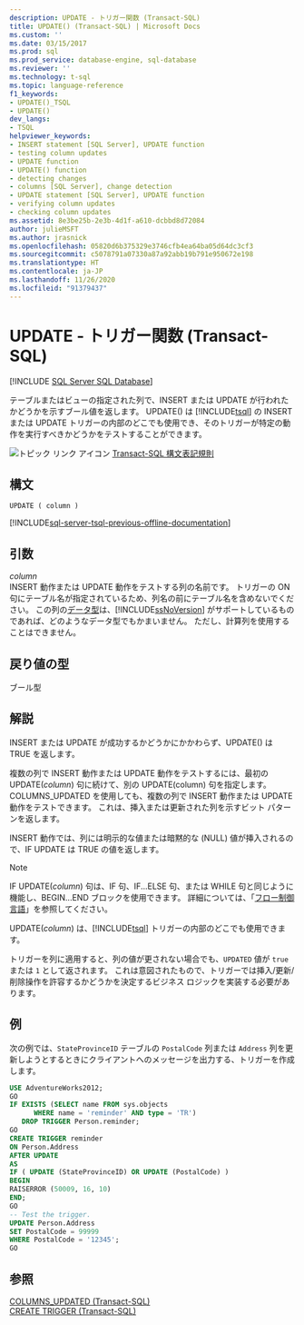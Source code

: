 ```yaml
---
description: UPDATE - トリガー関数 (Transact-SQL)
title: UPDATE() (Transact-SQL) | Microsoft Docs
ms.custom: ''
ms.date: 03/15/2017
ms.prod: sql
ms.prod_service: database-engine, sql-database
ms.reviewer: ''
ms.technology: t-sql
ms.topic: language-reference
f1_keywords:
- UPDATE()_TSQL
- UPDATE()
dev_langs:
- TSQL
helpviewer_keywords:
- INSERT statement [SQL Server], UPDATE function
- testing column updates
- UPDATE function
- UPDATE() function
- detecting changes
- columns [SQL Server], change detection
- UPDATE statement [SQL Server], UPDATE function
- verifying column updates
- checking column updates
ms.assetid: 8e3be25b-2e3b-4d1f-a610-dcbbd8d72084
author: julieMSFT
ms.author: jrasnick
ms.openlocfilehash: 05820d6b375329e3746cfb4ea64ba05d64dc3cf3
ms.sourcegitcommit: c5078791a07330a87a92abb19b791e950672e198
ms.translationtype: HT
ms.contentlocale: ja-JP
ms.lasthandoff: 11/26/2020
ms.locfileid: "91379437"
---
```

# <a name="update---trigger-functions-transact-sql"></a>UPDATE - トリガー関数 (Transact-SQL)
[!INCLUDE [SQL Server SQL Database](../../includes/applies-to-version/sql-asdb.md)]

  テーブルまたはビューの指定された列で、INSERT または UPDATE が行われたかどうかを示すブール値を返します。 UPDATE() は [!INCLUDE[tsql](../../includes/tsql-md.md)] の INSERT または UPDATE トリガーの内部のどこでも使用でき、そのトリガーが特定の動作を実行すべきかどうかをテストすることができます。  
  
 ![トピック リンク アイコン](../../database-engine/configure-windows/media/topic-link.gif "トピック リンク アイコン") [Transact-SQL 構文表記規則](../../t-sql/language-elements/transact-sql-syntax-conventions-transact-sql.md)  
  
## <a name="syntax"></a>構文  
  
```syntaxsql
UPDATE ( column )   
```  
  
[!INCLUDE[sql-server-tsql-previous-offline-documentation](../../includes/sql-server-tsql-previous-offline-documentation.md)]

## <a name="arguments"></a>引数
 *column*  
 INSERT 動作または UPDATE 動作をテストする列の名前です。 トリガーの ON 句にテーブル名が指定されているため、列名の前にテーブル名を含めないでください。 この列の[データ型](../../t-sql/data-types/data-types-transact-sql.md)は、[!INCLUDE[ssNoVersion](../../includes/ssnoversion-md.md)] がサポートしているものであれば、どのようなデータ型でもかまいません。 ただし、計算列を使用することはできません。  
  
## <a name="return-types"></a>戻り値の型  
 ブール型  
  
## <a name="remarks"></a>解説  
 INSERT または UPDATE が成功するかどうかにかかわらず、UPDATE() は TRUE を返します。  
  
 複数の列で INSERT 動作または UPDATE 動作をテストするには、最初の UPDATE(*column*) 句に続けて、別の UPDATE(column) 句を指定します。 COLUMNS_UPDATED を使用しても、複数の列で INSERT 動作または UPDATE 動作をテストできます。 これは、挿入または更新された列を示すビット パターンを返します。  
  
 INSERT 動作では、列には明示的な値または暗黙的な (NULL) 値が挿入されるので、IF UPDATE は TRUE の値を返します。  
  
> [!NOTE]  
>  IF UPDATE(*column*) 句は、IF 句、IF...ELSE 句、または WHILE 句と同じように機能し、BEGIN...END ブロックを使用できます。 詳細については、「[フロー制御言語](~/t-sql/language-elements/control-of-flow.md)」を参照してください。  
  
 UPDATE(*column*) は、[!INCLUDE[tsql](../../includes/tsql-md.md)] トリガーの内部のどこでも使用できます。  
 
トリガーを列に適用すると、列の値が更されない場合でも、`UPDATED` 値が `true` または `1` として返されます。 これは意図されたもので、トリガーでは挿入/更新/削除操作を許容するかどうかを決定するビジネス ロジックを実装する必要があります。 
  
## <a name="examples"></a>例  
 次の例では、`StateProvinceID` テーブルの `PostalCode` 列または `Address` 列を更新しようとするときにクライアントへのメッセージを出力する、トリガーを作成します。  
  
```sql  
USE AdventureWorks2012;  
GO  
IF EXISTS (SELECT name FROM sys.objects  
      WHERE name = 'reminder' AND type = 'TR')  
   DROP TRIGGER Person.reminder;  
GO  
CREATE TRIGGER reminder  
ON Person.Address  
AFTER UPDATE   
AS   
IF ( UPDATE (StateProvinceID) OR UPDATE (PostalCode) )  
BEGIN  
RAISERROR (50009, 16, 10)  
END;  
GO  
-- Test the trigger.  
UPDATE Person.Address  
SET PostalCode = 99999  
WHERE PostalCode = '12345';  
GO  
```  
  
## <a name="see-also"></a>参照  
 [COLUMNS_UPDATED &#40;Transact-SQL&#41;](../../t-sql/functions/columns-updated-transact-sql.md)   
 [CREATE TRIGGER &#40;Transact-SQL&#41;](../../t-sql/statements/create-trigger-transact-sql.md)  
  
  
